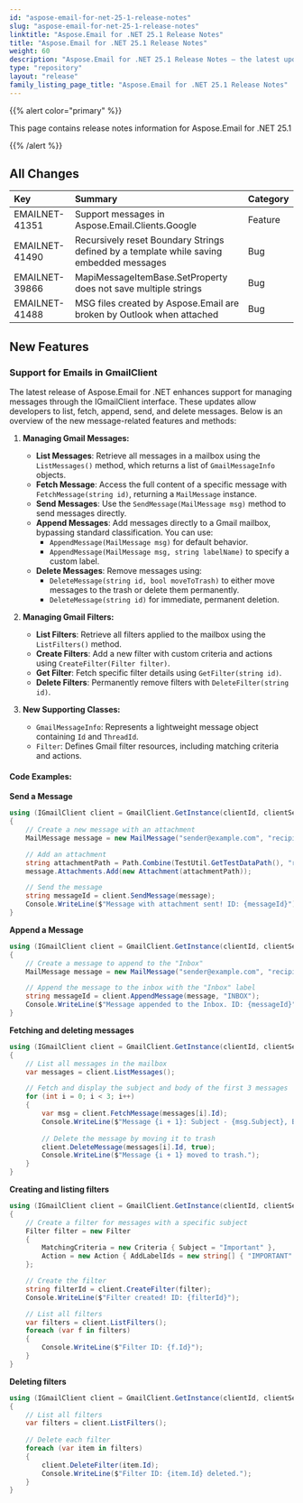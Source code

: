 ```yaml
---
id: "aspose-email-for-net-25-1-release-notes"
slug: "aspose-email-for-net-25-1-release-notes"
linktitle: "Aspose.Email for .NET 25.1 Release Notes"
title: "Aspose.Email for .NET 25.1 Release Notes"
weight: 60
description: "Aspose.Email for .NET 25.1 Release Notes – the latest updates and fixes."
type: "repository"
layout: "release"
family_listing_page_title: "Aspose.Email for .NET 25.1 Release Notes"
---
```


{{% alert color="primary" %}}

This page contains release notes information for Aspose.Email for .NET 25.1

{{% /alert %}}

## **All Changes**

|**Key**|**Summary**|**Category**|
| :- | :- | :- |
|EMAILNET-41351|Support messages in Aspose.Email.Clients.Google|Feature|
|EMAILNET-41490|Recursively reset Boundary Strings defined by a template while saving embedded messages|Bug|
|EMAILNET-39866|MapiMessageItemBase.SetProperty does not save multiple strings|Bug|
|EMAILNET-41488|MSG files created by Aspose.Email are broken by Outlook when attached|Bug|

## **New Features**

### Support for Emails in GmailClient

The latest release of Aspose.Email for .NET enhances support for managing messages through the IGmailClient interface. These updates allow developers to list, fetch, append, send, and delete messages. Below is an overview of the new message-related features and methods:

1. **Managing Gmail Messages:**
   - **List Messages**: Retrieve all messages in a mailbox using the `ListMessages()` method, which returns a list of `GmailMessageInfo` objects.
   - **Fetch Message**: Access the full content of a specific message with `FetchMessage(string id)`, returning a `MailMessage` instance.
   - **Send Messages**: Use the `SendMessage(MailMessage msg)` method to send messages directly.
   - **Append Messages**: Add messages directly to a Gmail mailbox, bypassing standard classification. You can use:
     - `AppendMessage(MailMessage msg)` for default behavior.
     - `AppendMessage(MailMessage msg, string labelName)` to specify a custom label.
   - **Delete Messages**: Remove messages using:
     - `DeleteMessage(string id, bool moveToTrash)` to either move messages to the trash or delete them permanently.
     - `DeleteMessage(string id)` for immediate, permanent deletion.

2. **Managing Gmail Filters:**
   - **List Filters**: Retrieve all filters applied to the mailbox using the `ListFilters()` method.
   - **Create Filters**: Add a new filter with custom criteria and actions using `CreateFilter(Filter filter)`.
   - **Get Filter**: Fetch specific filter details using `GetFilter(string id)`.
   - **Delete Filters**: Permanently remove filters with `DeleteFilter(string id)`.

3. **New Supporting Classes:**
   - `GmailMessageInfo`: Represents a lightweight message object containing `Id` and `ThreadId`.
   - `Filter`: Defines Gmail filter resources, including matching criteria and actions.

#### Code Examples:

**Send a Message**

```csharp
using (IGmailClient client = GmailClient.GetInstance(clientId, clientSecret, refreshToken, email))
{
    // Create a new message with an attachment
    MailMessage message = new MailMessage("sender@example.com", "recipient@example.com", "Weekly Report", "Attached is the weekly report.");

    // Add an attachment
    string attachmentPath = Path.Combine(TestUtil.GetTestDataPath(), "report.pdf");
    message.Attachments.Add(new Attachment(attachmentPath));

    // Send the message
    string messageId = client.SendMessage(message);
    Console.WriteLine($"Message with attachment sent! ID: {messageId}");
}

```

**Append a Message**

```csharp
using (IGmailClient client = GmailClient.GetInstance(clientId, clientSecret, refreshToken, email))
{
    // Create a message to append to the "Inbox"
    MailMessage message = new MailMessage("sender@example.com", "recipient@example.com", "Subject for inbox message", "Body of the message");

    // Append the message to the inbox with the "Inbox" label
    string messageId = client.AppendMessage(message, "INBOX");
    Console.WriteLine($"Message appended to the Inbox. ID: {messageId}");
}
```

**Fetching and deleting messages**

```csharp
using (IGmailClient client = GmailClient.GetInstance(clientId, clientSecret, refreshToken, email))
{
    // List all messages in the mailbox
    var messages = client.ListMessages();

    // Fetch and display the subject and body of the first 3 messages
    for (int i = 0; i < 3; i++)
    {
        var msg = client.FetchMessage(messages[i].Id);
        Console.WriteLine($"Message {i + 1}: Subject - {msg.Subject}, Body - {msg.Body}");
        
        // Delete the message by moving it to trash
        client.DeleteMessage(messages[i].Id, true);
        Console.WriteLine($"Message {i + 1} moved to trash.");
    }
}
```

**Creating and listing filters**

```csharp
using (IGmailClient client = GmailClient.GetInstance(clientId, clientSecret, refreshToken, email))
{
    // Create a filter for messages with a specific subject
    Filter filter = new Filter
    {
        MatchingCriteria = new Criteria { Subject = "Important" },
        Action = new Action { AddLabelIds = new string[] { "IMPORTANT" } }
    };

    // Create the filter
    string filterId = client.CreateFilter(filter);
    Console.WriteLine($"Filter created! ID: {filterId}");

    // List all filters
    var filters = client.ListFilters();
    foreach (var f in filters)
    {
        Console.WriteLine($"Filter ID: {f.Id}");
    }
}
```

**Deleting filters**

```csharp
using (IGmailClient client = GmailClient.GetInstance(clientId, clientSecret, refreshToken, email))
{
    // List all filters
    var filters = client.ListFilters();
    
    // Delete each filter
    foreach (var item in filters)
    {
        client.DeleteFilter(item.Id);
        Console.WriteLine($"Filter ID: {item.Id} deleted.");
    }
}

```


